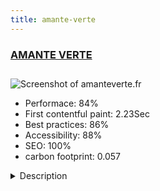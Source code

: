 ```yaml
---
title: amante-verte
---
```


<div style="height: 3rem">
  <a href="https://amanteverte.fr"><h3>AMANTE VERTE</h3></a>
</div>
<img loading="lazy" src="/images/thumbs/amanteverte.fr.jpg" alt="Screenshot of amanteverte.fr" />
<ul>
  <li>Performace: 84%</li>
  <li>
    First contentful paint:
    2.23Sec
  </li>
  <li>Best practices: 86%</li>
  <li>Accessibility: 88%</li>
  <li>SEO: 100%</li>
  <li>carbon footprint: 0.057</li>
</ul>
<details>
  <summary>Description</summary>
  <p>A site for lovers of herbal teas and plants. Small farm in Brittany that produces high quality herbal teas served in some of the best french restaurants.The site was built with Joomla 3.8 and yootheme pro. This is a simple site that did not ask for other additions for the moment, that akeeba backup and jce that we put on all the sites</p>
</details>

